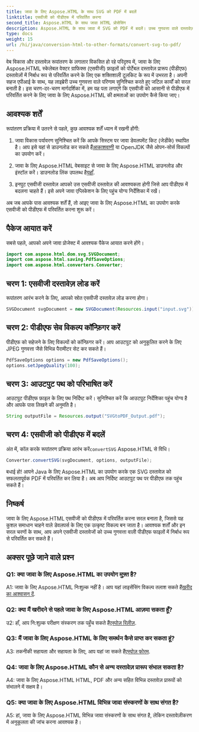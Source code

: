 ```yaml
---
title: जावा के लिए Aspose.HTML के साथ SVG को PDF में बदलें
linktitle: एसवीजी को पीडीएफ में परिवर्तित करना
second_title: Aspose.HTML के साथ जावा HTML प्रोसेसिंग
description: Aspose.HTML के साथ जावा में SVG को PDF में बदलें। उच्च गुणवत्ता वाले दस्तावेज़ रूपांतरण के लिए एक सहज समाधान।
type: docs
weight: 15
url: /hi/java/conversion-html-to-other-formats/convert-svg-to-pdf/
---
```


वेब विकास और दस्तावेज़ रूपांतरण के लगातार विकसित हो रहे परिदृश्य में, जावा के लिए Aspose.HTML स्केलेबल वेक्टर ग्राफिक्स (एसवीजी) फ़ाइलों को पोर्टेबल दस्तावेज़ प्रारूप (पीडीएफ) दस्तावेज़ों में निर्बाध रूप से परिवर्तित करने के लिए एक शक्तिशाली टूलकिट के रूप में उभरता है। अपनी सहज एपीआई के साथ, यह लाइब्रेरी उच्च गुणवत्ता वाले परिणाम सुनिश्चित करते हुए जटिल कार्यों को सरल बनाती है। इस चरण-दर-चरण मार्गदर्शिका में, हम यह पता लगाएंगे कि एसवीजी को आसानी से पीडीएफ में परिवर्तित करने के लिए जावा के लिए Aspose.HTML की क्षमताओं का उपयोग कैसे किया जाए।

## आवश्यक शर्तें

रूपांतरण प्रक्रिया में उतरने से पहले, कुछ आवश्यक शर्तें ध्यान में रखनी होंगी:

1. जावा विकास पर्यावरण
 सुनिश्चित करें कि आपके सिस्टम पर जावा डेवलपमेंट किट (जेडीके) स्थापित है। आप इसे यहां से डाउनलोड कर सकते हैं[आकाशवाणी](https://www.oracle.com/java/technologies/javase-downloads.html) या OpenJDK जैसे ओपन-सोर्स विकल्पों का उपयोग करें।

2. जावा के लिए Aspose.HTML
 वेबसाइट से जावा के लिए Aspose.HTML डाउनलोड और इंस्टॉल करें। डाउनलोड लिंक उपलब्ध है[यहाँ](https://releases.aspose.com/html/java/).

3. इनपुट एसवीजी दस्तावेज़
आपको उस एसवीजी दस्तावेज़ की आवश्यकता होगी जिसे आप पीडीएफ में बदलना चाहते हैं। इसे अपने जावा एप्लिकेशन के लिए पहुंच योग्य निर्देशिका में रखें।

अब जब आपके पास आवश्यक शर्तें हैं, तो आइए जावा के लिए Aspose.HTML का उपयोग करके एसवीजी को पीडीएफ में परिवर्तित करना शुरू करें।

## पैकेज आयात करें

सबसे पहले, आपको अपने जावा प्रोजेक्ट में आवश्यक पैकेज आयात करने होंगे।

```java
import com.aspose.html.dom.svg.SVGDocument;
import com.aspose.html.saving.PdfSaveOptions;
import com.aspose.html.converters.Converter;
```

## चरण 1: एसवीजी दस्तावेज़ लोड करें

रूपांतरण आरंभ करने के लिए, आपको स्रोत एसवीजी दस्तावेज़ लोड करना होगा।

```java
SVGDocument svgDocument = new SVGDocument(Resources.input("input.svg"));
```

## चरण 2: पीडीएफ सेव विकल्प कॉन्फ़िगर करें

पीडीएफ को सहेजने के लिए विकल्पों को कॉन्फ़िगर करें। आप आउटपुट को अनुकूलित करने के लिए JPEG गुणवत्ता जैसे विभिन्न पैरामीटर सेट कर सकते हैं।

```java
PdfSaveOptions options = new PdfSaveOptions();
options.setJpegQuality(100);
```

## चरण 3: आउटपुट पथ को परिभाषित करें

आउटपुट पीडीएफ फ़ाइल के लिए पथ निर्दिष्ट करें। सुनिश्चित करें कि आउटपुट निर्देशिका पहुंच योग्य है और आपके पास लिखने की अनुमति है।

```java
String outputFile = Resources.output("SVGtoPDF_Output.pdf");
```

## चरण 4: एसवीजी को पीडीएफ में बदलें

 अंत में, कॉल करके रूपांतरण प्रक्रिया आरंभ करें`convertSVG` Aspose.HTML से विधि।

```java
Converter.convertSVG(svgDocument, options, outputFile);
```

बधाई हो! आपने Java के लिए Aspose.HTML का उपयोग करके एक SVG दस्तावेज़ को सफलतापूर्वक PDF में परिवर्तित कर लिया है। अब आप निर्दिष्ट आउटपुट पथ पर पीडीएफ तक पहुंच सकते हैं।

## निष्कर्ष

जावा के लिए Aspose.HTML एसवीजी को पीडीएफ में परिवर्तित करना सरल बनाता है, जिससे यह कुशल समाधान चाहने वाले डेवलपर्स के लिए एक उत्कृष्ट विकल्प बन जाता है। आवश्यक शर्तों और इन सरल चरणों के साथ, आप अपने एसवीजी दस्तावेजों को उच्च गुणवत्ता वाली पीडीएफ फाइलों में निर्बाध रूप से परिवर्तित कर सकते हैं।

## अक्सर पूछे जाने वाले प्रश्न

### Q1: क्या जावा के लिए Aspose.HTML का उपयोग मुफ़्त है?

 A1: जावा के लिए Aspose.HTML निःशुल्क नहीं है। आप यहां लाइसेंसिंग विकल्प तलाश सकते हैं[खरीद का आश्वासन दें](https://purchase.aspose.com/buy).

### Q2: क्या मैं खरीदने से पहले जावा के लिए Aspose.HTML आज़मा सकता हूँ?

 उ2: हाँ, आप नि:शुल्क परीक्षण संस्करण तक पहुँच सकते हैं[एस्पोज़ रिलीज़](https://releases.aspose.com/html/java).

### Q3: मैं जावा के लिए Aspose.HTML के लिए समर्थन कैसे प्राप्त कर सकता हूं?

 A3: तकनीकी सहायता और सहायता के लिए, आप यहां जा सकते हैं[एस्पोज़ फोरम](https://forum.aspose.com/).

### Q4: जावा के लिए Aspose.HTML कौन से अन्य दस्तावेज़ प्रारूप संभाल सकता है?

A4: जावा के लिए Aspose.HTML HTML, PDF और अन्य सहित विभिन्न दस्तावेज़ प्रारूपों को संभालने में सक्षम है।

### Q5: क्या जावा के लिए Aspose.HTML विभिन्न जावा संस्करणों के साथ संगत है?

A5: हां, जावा के लिए Aspose.HTML विभिन्न जावा संस्करणों के साथ संगत है, लेकिन दस्तावेज़ीकरण में अनुकूलता की जांच करना आवश्यक है।